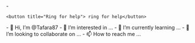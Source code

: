 -<!DOCTYPE html>
<html>
  <head>
    <title> Imbana Holdings</title>
  </head> 
  <body>
    
    <button title="Ring for help"> ring for help</button>
    
<p></p>- 👋 Hi, I’m @Tafara87
- 👀 I’m interested in ...
- 🌱 I’m currently learning ...
- 💞️ I’m looking to collaborate on ...
- 📫 How to reach me ...

<!---
Tafara87/Tafara87 is a ✨ special ✨ repository because its `README.md` (this file) appears on your GitHub profile.
You can click the Preview link to take a look at your changes.
--->
</body>
</html>
